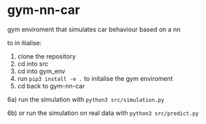 # gym-nn-car
gym enviroment that simulates car behaviour based on a nn

to in itialise:
1) clone the repository
2) cd into src
3) cd into gym_env
4) run ```pip3 install -e .``` to initalise the gym enviroment
5) cd back to gym-nn-car

6a) run the simulation with ```python3 src/simulation.py``` 

6b) or run the simulation on real data with ```python3 src/predict.py``` 